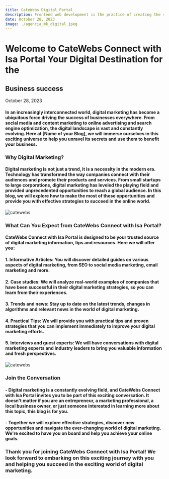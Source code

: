 ```yaml
---
title: CateWebs Digital Portal
description: Frontend web development is the practice of creating the visual, interactive, and user experience portion of a website. Frontend developers are responsible for translating designs into HTML, CSS, and JavaScript code, creating an engaging and functional experience for users.
date: October 28, 2023
image: ./agencia_mk_digital.jpeg
---
```


# Welcome to CateWebs Connect with Isa Portal Your Digital Destination for the
## Business success

October 28, 2023

#### In an increasingly interconnected world, digital marketing has become a ubiquitous force driving the success of businesses everywhere. From social media and content marketing to online advertising and search engine optimization, the digital landscape is vast and constantly evolving. Here at [Name of your Blog], we will immerse ourselves in this exciting universe to help you unravel its secrets and use them to benefit your business.

### Why Digital Marketing?

#### Digital marketing is not just a trend, it is a necessity in the modern era. Technology has transformed the way companies connect with their audiences and promote their products and services. From small startups to large corporations, digital marketing has leveled the playing field and provided unprecedented opportunities to reach a global audience. In this blog, we will explore how to make the most of these opportunities and provide you with effective strategies to succeed in the online world.

![catewebs](./agencia_mk_digital.jpeg)

### What Can You Expect from CateWebs Connect with Isa Portal?

#### CateWebs Connect with Isa Portal is designed to be your trusted source of digital marketing information, tips and resources. Here we will offer you:

#### 1. Informative Articles: You will discover detailed guides on various aspects of digital marketing, from SEO to social media marketing, email marketing and more.

#### 2. Case studies: We will analyze real-world examples of companies that have been successful in their digital marketing strategies, so you can learn from their experiences.

#### 3. Trends and news: Stay up to date on the latest trends, changes in algorithms and relevant news in the world of digital marketing.

#### 4. Practical Tips: We will provide you with practical tips and proven strategies that you can implement immediately to improve your digital marketing efforts.

#### 5. Interviews and guest experts: We will have conversations with digital marketing experts and industry leaders to bring you valuable information and fresh perspectives.

![catewebs](./agencia1_mk_digital.jpeg)

### Join the Conversation

#### - Digital marketing is a constantly evolving field, and CateWebs Connect with Isa Portal invites you to be part of this exciting conversation. It doesn't matter if you are an entrepreneur, a marketing professional, a local business owner, or just someone interested in learning more about this topic, this blog is for you.

#### - Together we will explore effective strategies, discover new opportunities and navigate the ever-changing world of digital marketing. We're excited to have you on board and help you achieve your online goals.

### Thank you for joining CateWebs Connect with Isa Portal! We look forward to embarking on this exciting journey with you and helping you succeed in the exciting world of digital marketing.